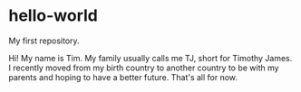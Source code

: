 hello-world
===========

My first repository.

Hi! My name is Tim. My family usually calls me TJ, short for Timothy James. I recently moved from my birth country to another country to be with my parents and hoping to have a better future. That's all for now.
